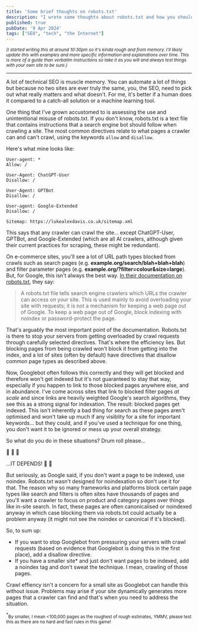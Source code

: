 ```yaml
---
title: 'Some brief thoughts on robots.txt'
description: "I wrote some thoughts about robots.txt and how you should use it."
published: true
pubDate: '9 Apr 2024'
tags: ["SEO", "tech", "the Internet"]
---
```


<small>_(I started writing this at around 10:30pm so it's kinda rough and from memory. I'll likely update this with examples and more specific information and explanations over time. This is more of a guide than verbatim instructions so take it as you will and always test things with your own site to be sure.)_</small>

---

A lot of technical SEO is muscle memory. You can automate a lot of things but because no two sites are ever truly the same, you, the SEO, need to pick out what really matters and what doesn't. For me, it's better if a human does it compared to a catch-all solution or a machine learning tool.

One thing that I've grown accustomed to is assessing the use and unintentional misuse of robots.txt. If you don't know, robots.txt is a text file that contains instructions that a search engine bot should follow when crawling a site. The most common directives relate to what pages a crawler can and can't crawl, using the keywords `allow` and `disallow`.

Here's what mine looks like:

```
User-agent: *
Allow: /

User-Agent: ChatGPT-User
Disallow: /

User-Agent: GPTBot
Disallow: /

User-agent: Google-Extended
Disallow: /

Sitemap: https://lukealexdavis.co.uk/sitemap.xml
```

This says that any crawler can crawl the site... except ChatGPT-User, GPTBot, and Google-Extended (which are all AI crawlers, although given their current practices for scraping, these might be redundant).

On e-commerce sites, you'll see a lot of URL path types blocked from crawls such as search pages (e.g. **example.org/search/blah+blah+blah**) and filter parameter pages (e.g. **example.org/?filter=colour&size=large**). But, for Google, this isn't always the best way. [In their documentation on robots.txt](https://developers.google.com/search/docs/crawling-indexing/robots/intro), they say:

>  A robots.txt file tells search engine crawlers which URLs the crawler can access on your site. This is used mainly to avoid overloading your site with requests; it is not a mechanism for keeping a web page out of Google. To keep a web page out of Google, block indexing with noindex or password-protect the page.

That's arguably the most important point of the documentation. Robots.txt is there to stop your servers from getting overloaded by crawl requests through carefully selected directives. That's where the efficiency lies. But blocking pages from being crawled won't block it from getting into the index, and a lot of sites (often by default) have directives that disallow common page types as described above.

Now, Googlebot often follows this correctly and they will get blocked and therefore won't get indexed but it's not guaranteed to stay that way, especially if you happen to link to those blocked pages anywhere else, and in abundance. I've come across sites that link to blocked filter pages _at scale_ and since links are heavily weighted Google's search algorithms, they see this as a strong signal for indexation. The result: blocked pages get indexed. This isn't inherently a bad thing for search as these pages aren't optimised and won't take up much if any visiblity for a site for important keywords... but they could, and if you've used a technique for one thing, you don't want it to be ignored or mess up your overall strategy.

So what do you do in these situations? Drum roll please...

🥁 🥁 🥁

...IT DEPENDS! 🎉 🍾

But seriously, as Google said, if you don't want a page to be indexed, use noindex. Robots.txt wasn't designed for noindexation so don't use it for that. The reason why so many frameworks and platforms block certain page types like search and filters is often sites have thousands of pages and you'll want a crawler to focus on product and category pages over things like in-site search. In fact, these pages are often canonicalised or noindexed anyway in which case blocking them via robots.txt could actually be a problem anyway (it might not see the noindex or canonical if it's blocked).

So, to sum up: 

* If you want to stop Googlebot from pressuring your servers with crawl requests (based on evidence that Googlebot is doing this in the first place), add a disallow directive.
* If you have a smaller site* and just don't want pages to be indexed, add a noindex tag and don't sweat the technique. I mean, crawling of those pages.

Crawl effiency isn't a concern for a small site as Googlebot can handle this without issue. Problems may arise if your site dynamically generates more pages that a crawler can find and that's when you need to address the situation.

<sup>\*</sup><small>By smaller, I mean <100,000 pages as the roughest of rough estimates, YMMV, please test this as there are no hard and fast rules in this game!</small>